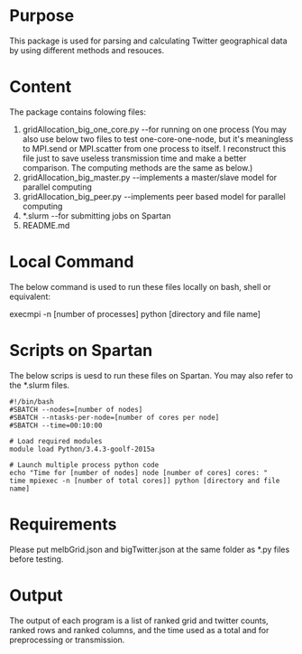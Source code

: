# Purpose
This package is used for parsing and calculating Twitter geographical data by using different methods and resouces.

# Content
The package contains folowing files:
1. gridAllocation_big_one_core.py   --for running on one process 
   (You may also use below two files to test one-core-one-node, but it's meaningless to MPI.send or MPI.scatter from one process to itself. 
   I reconstruct this file just to save useless transmission time and make a better comparison. The computing methods are the same as below.)
2. gridAllocation_big_master.py  --implements a master/slave model for parallel computing
3. gridAllocation_big_peer.py  --implements peer based model for parallel computing
4. *.slurm  --for submitting jobs on Spartan
5. README.md

# Local Command
The below command is used to run these files locally on bash, shell or equivalent:

execmpi -n [number of processes] python [directory and file name]

# Scripts on Spartan
The below scrips is uesd to run these files on Spartan. You may also refer to the *.slurm files.

    #!/bin/bash
    #SBATCH --nodes=[number of nodes]
    #SBATCH --ntasks-per-node=[number of cores per node]
    #SBATCH --time=00:10:00

    # Load required modules
    module load Python/3.4.3-goolf-2015a

    # Launch multiple process python code
    echo "Time for [number of nodes] node [number of cores] cores: "
    time mpiexec -n [number of total cores]] python [directory and file name]

# Requirements
Please put melbGrid.json and bigTwitter.json at the same folder as *.py files before testing.

# Output
The output of each program is a list of ranked grid and twitter counts, ranked rows and ranked columns,
and the time used as a total and for preprocessing or transmission.